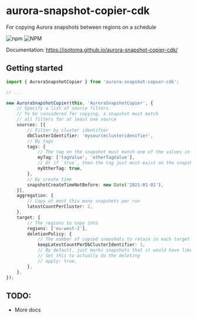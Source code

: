 # aurora-snapshot-copier-cdk
For copying Aurora snapshots between regions on a schedule

![npm](https://img.shields.io/npm/v/aurora-snapshot-copier-cdk) ![NPM](https://img.shields.io/npm/l/aurora-snapshot-copier-cdk)

Documentation: https://isotoma.github.io/aurora-snapshot-copier-cdk/

## Getting started

```typescript
import { AuroraSnapshotCopier } from 'aurora-snapshot-copier-cdk';

// ...

new AuroraSnapshotCopier(this, 'AuroraSnapshotCopier', {
    // Specify a list of source filters.
    // To be considered for copying, a snapshot must match
    // all filters for at least one source
    sources: [{
        // Filter by cluster identifier
        dbClusterIdentifier: 'mysourceclusteridenifier',
        // By tags
        tags: {
            // The tag on the snapshot must match one of the values in the list
            myTag: ['tagValue', 'otherTagValue'],
            // Or if `true`, then the tag just must exist on the snapshot at all
            myOtherTag: true,
        },
        // By create time
        snapshotCreateTimeNotBefore: new Date('2021-01-01'),
    }],
    aggregation: {
        // Copy at most this many snapshots per run
        latestCountPerCluster: 2,
    },
    target: {
        // The regions to copy into
        regions: ['eu-west-2'],
        deletionPolicy: {
            // The number of copied snapshots to retain in each target region
            keepLatestCountPerDbClusterIdentifier: 1,
            // By default, just marks snapshots that it would have liked to delete.
            // Set this to actually do the deleting
            // apply: true,
        },
    },
});
```

## TODO:

- More docs
